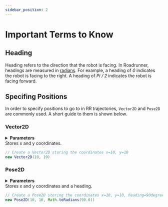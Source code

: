 ```yaml
---
sidebar_position: 2
---
```


# Important Terms to Know

## Heading
Heading refers to the direction that the robot is facing. In Roadrunner, headings are measured in [radians](https://en.wikipedia.org/wiki/Radian). For example, a heading of *0* indicates the robot is facing to the right. A heading of *Pi / 2* indicates the robot is facing forward.

## Specifing Positions
In order to specify positions to go to in RR trajectories, `Vector2D` and `Pose2D` are commonly used. A short guide to them is shown below.

### Vector2D
<details>
  <summary><strong>Parameters</strong></summary>
  ##### Vector2d(Double x, Double y)
</details>
Stores x and y coordinates.

```java
// Create a Vector2D storing the coordinates x=10, y=10
new Vector2D(10, 10)
```

### Pose2D
<details>
  <summary><strong>Parameters</strong></summary>
  ##### Pose2d(Vector2d position, Double heading)	
  ##### Pose2d(Double positionX, Double positionY, Double heading)	
  ##### Pose2d(Vector2d position, Rotation2d heading)
</details>
Stores x and y coordinates and a heading.

```java
// Create a Pose2D storing the coordinates x=10, y=10, heading=90degrees(pi/2 radians)
new Pose2D(10, 10, Math.toRadians(90.0))
```